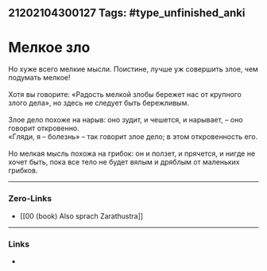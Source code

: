 21202104300127
Tags: #type_unfinished_anki
---
# Мелкое зло

Но хуже всего мелкие мысли. Поистине, лучше уж совершить злое, чем подумать мелкое! <br><br>Хотя вы говорите: «Радость мелкой злобы бережет нас от крупного злого дела», но здесь не следует быть бережливым. <br><br>Злое дело похоже на нарыв: оно зудит, и чешется, и нарывает, – оно говорит откровенно. <br>«Гляди, я – болезнь» – так говорит злое дело; в этом откровенность его. <br><br>Но мелкая мысль похожа на грибок: он и ползет, и прячется, и нигде не хочет быть, пока все тело не будет вялым и дряблым от маленьких грибков.

---
### Zero-Links
- [[00 (book) Also sprach Zarathustra]]
---
### Links
-